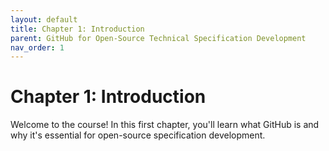 ```yaml
---
layout: default
title: Chapter 1: Introduction
parent: GitHub for Open-Source Technical Specification Development
nav_order: 1
---
```


# Chapter 1: Introduction

Welcome to the course! In this first chapter, you'll learn what GitHub is and why it's essential for open-source specification development.
